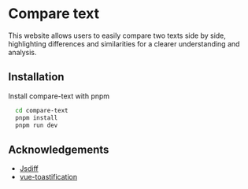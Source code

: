 # Compare text

This website allows users to easily compare two texts side by side, highlighting differences and similarities for a clearer understanding and analysis.

## Installation

Install compare-text with pnpm

```bash
  cd compare-text
  pnpm install
  pnpm run dev
```

## Acknowledgements

- [Jsdiff](https://github.com/kpdecker/jsdiff)
- [vue-toastification](https://github.com/Maronato/vue-toastification)
